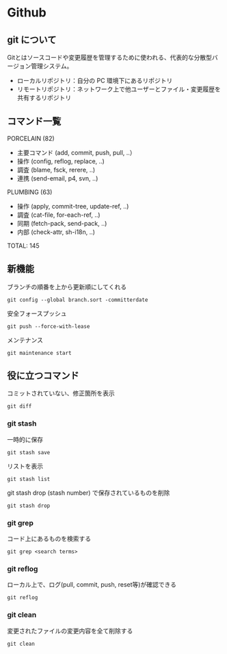 # Github

## git について

Gitとはソースコードや変更履歴を管理するために使われる、代表的な分散型バージョン管理システム。

- ローカルリポジトリ：自分の PC 環境下にあるリポジトリ
- リモートリポジトリ：ネットワーク上で他ユーザーとファイル・変更履歴を共有するリポジトリ

## コマンド一覧

PORCELAIN (82)

- 主要コマンド (add, commit, push, pull, ..）
- 操作 (config, reflog, replace, ..)
- 調査 (blame, fsck, rerere, ..)
- 連携 (send-email, p4, svn, ..)

PLUMBING (63)

- 操作 (apply, commit-tree, update-ref, ..)
- 調査 (cat-file, for-each-ref, ..)
- 同期 (fetch-pack, send-pack, ..)
- 内部 (check-attr, sh-i18n, ..)

TOTAL: 145

## 新機能
ブランチの順番を上から更新順にしてくれる
```
git config --global branch.sort -committerdate
```

安全フォースプッシュ
```
git push --force-with-lease
```

メンテナンス
```
git maintenance start
```

## 役に立つコマンド

コミットされていない、修正箇所を表示
```
git diff
```

### git stash

一時的に保存
```
git stash save
```

リストを表示
```
git stash list
```

git stash drop (stash number) で保存されているものを削除
```
git stash drop
```

### git grep
コード上にあるものを検索する

```
git grep <search terms>
```

### git reflog
ローカル上で、ログ(pull, commit, push, reset等)が確認できる

```
git reflog
```

### git clean
変更されたファイルの変更内容を全て削除する

```
git clean
```
